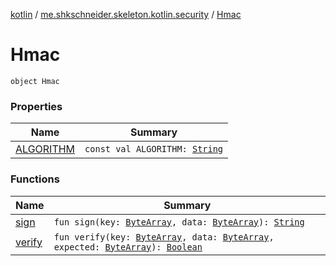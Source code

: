 [kotlin](../../index.md) / [me.shkschneider.skeleton.kotlin.security](../index.md) / [Hmac](./index.md)

# Hmac

`object Hmac`

### Properties

| Name | Summary |
|---|---|
| [ALGORITHM](-a-l-g-o-r-i-t-h-m.md) | `const val ALGORITHM: `[`String`](https://kotlinlang.org/api/latest/jvm/stdlib/kotlin/-string/index.html) |

### Functions

| Name | Summary |
|---|---|
| [sign](sign.md) | `fun sign(key: `[`ByteArray`](https://kotlinlang.org/api/latest/jvm/stdlib/kotlin/-byte-array/index.html)`, data: `[`ByteArray`](https://kotlinlang.org/api/latest/jvm/stdlib/kotlin/-byte-array/index.html)`): `[`String`](https://kotlinlang.org/api/latest/jvm/stdlib/kotlin/-string/index.html) |
| [verify](verify.md) | `fun verify(key: `[`ByteArray`](https://kotlinlang.org/api/latest/jvm/stdlib/kotlin/-byte-array/index.html)`, data: `[`ByteArray`](https://kotlinlang.org/api/latest/jvm/stdlib/kotlin/-byte-array/index.html)`, expected: `[`ByteArray`](https://kotlinlang.org/api/latest/jvm/stdlib/kotlin/-byte-array/index.html)`): `[`Boolean`](https://kotlinlang.org/api/latest/jvm/stdlib/kotlin/-boolean/index.html) |
